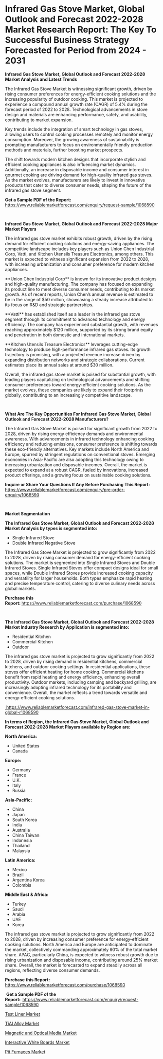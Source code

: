 <p><h1>Infrared Gas Stove Market, Global Outlook and Forecast 2022-2028 Market Research Report: The Key To Successful Business Strategy Forecasted for Period from 2024 - 2031</h1></p><p><strong>Infrared Gas Stove Market, Global Outlook and Forecast 2022-2028 Market Analysis and Latest Trends</strong></p>
<p><p>The Infrared Gas Stove Market is witnessing significant growth, driven by rising consumer preferences for energy-efficient cooking solutions and the increasing popularity of outdoor cooking. This market is projected to experience a compound annual growth rate (CAGR) of 5.4% during the forecast period of 2022 to 2028. Technological advancements in stove design and materials are enhancing performance, safety, and usability, contributing to market expansion.</p><p>Key trends include the integration of smart technology in gas stoves, allowing users to control cooking processes remotely and monitor energy consumption. Moreover, the growing awareness of sustainability is prompting manufacturers to focus on environmentally friendly production methods and materials, further boosting market prospects.</p><p>The shift towards modern kitchen designs that incorporate stylish and efficient cooking appliances is also influencing market dynamics. Additionally, an increase in disposable income and consumer interest in gourmet cooking are driving demand for high-quality infrared gas stoves. As the market evolves, manufacturers are likely to invest in innovative products that cater to diverse consumer needs, shaping the future of the infrared gas stove segment.</p></p>
<p><strong>Get a Sample PDF of the Report:&nbsp;</strong> <a href="https://www.reliablemarketforecast.com/enquiry/request-sample/1068590">https://www.reliablemarketforecast.com/enquiry/request-sample/1068590</a></p>
<p>&nbsp;</p>
<p><strong>Infrared Gas Stove Market, Global Outlook and Forecast 2022-2028 Major Market Players</strong></p>
<p><p>The infrared gas stove market exhibits robust growth, driven by the rising demand for efficient cooking solutions and energy-saving appliances. The competitive landscape includes key players such as Union Chen Industrial Corp, Vatti, and Kitchen Utensils Treasure Electronics, among others. This market is expected to witness significant expansion from 2022 to 2028, with increasing urbanization and consumer preference for modern kitchen appliances.</p><p>**Union Chen Industrial Corp** is known for its innovative product designs and high-quality manufacturing. The company has focused on expanding its product line to meet diverse consumer needs, contributing to its market growth. As of recent reports, Union Chen’s annual revenue is estimated to be in the range of $50 million, showcasing a steady increase attributed to its focus on R&D and strategic partnerships.</p><p>**Vatti** has established itself as a leader in the infrared gas stove segment through its commitment to advanced technology and energy efficiency. The company has experienced substantial growth, with revenues reaching approximately $120 million, supported by its strong brand equity and penetration in both domestic and international markets.</p><p>**Kitchen Utensils Treasure Electronics** leverages cutting-edge technology to produce high-performance infrared gas stoves. Its growth trajectory is promising, with a projected revenue increase driven by expanding distribution networks and strategic collaborations. Current estimates place its annual sales at around $30 million.</p><p>Overall, the infrared gas stove market is poised for substantial growth, with leading players capitalizing on technological advancements and shifting consumer preferences toward energy-efficient cooking solutions. As the market evolves, these companies are likely to expand their footprints globally, contributing to an increasingly competitive landscape.</p></p>
<p>&nbsp;</p>
<p><strong>What Are The Key Opportunities For Infrared Gas Stove Market, Global Outlook and Forecast 2022-2028 Manufacturers?</strong></p>
<p><p>The Infrared Gas Stove Market is poised for significant growth from 2022 to 2028, driven by rising energy efficiency demands and environmental awareness. With advancements in infrared technology enhancing cooking efficiency and reducing emissions, consumer preference is shifting towards these eco-friendly alternatives. Key markets include North America and Europe, spurred by stringent regulations on conventional stoves. Emerging economies in Asia-Pacific are also adopting this technology owing to increasing urbanization and disposable incomes. Overall, the market is expected to expand at a robust CAGR, fueled by innovations, increased product offerings, and a growing focus on sustainable cooking solutions.</p></p>
<p><strong>Inquire or Share Your Questions If Any Before Purchasing This Report:</strong> <a href="https://www.reliablemarketforecast.com/enquiry/pre-order-enquiry/1068590">https://www.reliablemarketforecast.com/enquiry/pre-order-enquiry/1068590</a></p>
<p>&nbsp;</p>
<p><strong>Market Segmentation</strong></p>
<p><strong>The Infrared Gas Stove Market, Global Outlook and Forecast 2022-2028 Market Analysis by types is segmented into:</strong></p>
<p><ul><li>Single Infrared Stove</li><li>Double Infrared Negative Stove</li></ul></p>
<p><p>The Infrared Gas Stove Market is projected to grow significantly from 2022 to 2028, driven by rising consumer demand for energy-efficient cooking solutions. The market is segmented into Single Infrared Stoves and Double Infrared Stoves. Single Infrared Stoves offer compact designs ideal for small spaces, while Double Infrared Stoves provide increased cooking capacity and versatility for larger households. Both types emphasize rapid heating and precise temperature control, catering to diverse culinary needs across global markets.</p></p>
<p><strong>Purchase this Report:&nbsp;</strong><a href="https://www.reliablemarketforecast.com/purchase/1068590">https://www.reliablemarketforecast.com/purchase/1068590</a></p>
<p>&nbsp;</p>
<p><strong>The Infrared Gas Stove Market, Global Outlook and Forecast 2022-2028 Market Industry Research by Application is segmented into:</strong></p>
<p><ul><li>Residential Kitchen</li><li>Commercial Kitchen</li><li>Outdoor</li></ul></p>
<p><p>The infrared gas stove market is projected to grow significantly from 2022 to 2028, driven by rising demand in residential kitchens, commercial kitchens, and outdoor cooking settings. In residential applications, these stoves offer efficient heating for home cooking. Commercial kitchens benefit from rapid heating and energy efficiency, enhancing overall productivity. Outdoor markets, including camping and backyard grilling, are increasingly adopting infrared technology for its portability and convenience. Overall, the market reflects a trend towards versatile and energy-efficient cooking solutions.</p></p>
<p><a href="https://www.reliablemarketforecast.com/infrared-gas-stove-market-in-global-r1068590">&nbsp;https://www.reliablemarketforecast.com/infrared-gas-stove-market-in-global-r1068590</a></p>
<p><strong>In terms of Region, the Infrared Gas Stove Market, Global Outlook and Forecast 2022-2028 Market Players available by Region are:</strong></p>
<p>
    <p> <strong> North America: </strong>
        <ul>
            <li>United States</li>
            <li>Canada</li>
        </ul>
        </p> 
    <p> <strong> Europe: </strong>
        <ul>
            <li>Germany</li>
            <li>France</li>
            <li>U.K.</li>
            <li>Italy</li>
            <li>Russia</li>
        </ul>
        </p> 
    <p> <strong> Asia-Pacific: </strong>
        <ul>
            <li>China</li>
            <li>Japan</li>
            <li>South Korea</li>
            <li>India</li>
            <li>Australia</li>
            <li>China Taiwan</li>
            <li>Indonesia</li>
            <li>Thailand</li>
            <li>Malaysia</li>
        </ul>
        </p> 
    <p> <strong> Latin America: </strong>
        <ul>
            <li>Mexico</li>
            <li>Brazil</li>
            <li>Argentina Korea</li>
            <li>Colombia</li>
        </ul>
        </p> 
    <p> <strong> Middle East & Africa: </strong>
        <ul>
            <li>Turkey</li>
            <li>Saudi</li>
            <li>Arabia</li>
            <li>UAE</li>
            <li>Korea</li>
        </ul>
    </p>
    </p>
<p><p>The infrared gas stove market is projected to grow significantly from 2022 to 2028, driven by increasing consumer preference for energy-efficient cooking solutions. North America and Europe are anticipated to dominate the market, collectively commanding approximately 60% of the total market share. APAC, particularly China, is expected to witness robust growth due to rising urbanization and disposable income, contributing around 25% market share. Overall, the market is forecasted to expand steadily across all regions, reflecting diverse consumer demands.</p></p>
<p><strong>Purchase this Report: </strong><a href="https://www.reliablemarketforecast.com/purchase/1068590">https://www.reliablemarketforecast.com/purchase/1068590</a></p>
<p>&nbsp;<strong>Get a Sample PDF of the Report:&nbsp;&nbsp;</strong><a href="https://www.reliablemarketforecast.com/enquiry/request-sample/1068590">https://www.reliablemarketforecast.com/enquiry/request-sample/1068590</a></p>
<p><strong></strong></p>
<p><p><a href="https://issuu.com/reportprime-2/docs/test-liner-market-size-2030.pptx_ed8f8d41ae8e3c">Test Liner Market</a></p><p><a href="https://issuu.com/reportprime-2/docs/tial-alloy-market-size-2030.pptx_47fbe166ab8737">TiAl Alloy Market</a></p><p><a href="https://medium.com/@victoria.lyman98067/navigating-the-global-magnetic-and-optical-media-market-landscape-trends-forecasts-and-impact-3f87301e6942">Magnetic and Optical Media Market</a></p><p><a href="https://medium.com/@james.dyer67867/this-report-aims-to-provide-a-comprehensive-presentation-of-the-global-market-for-interactive-white-bdc47ea80112">Interactive White Boards Market</a></p><p><a href="https://www.linkedin.com/pulse/deep-dive-pit-furnaces-market-itstrends-segmentation-competitive-crrnc?trackingId=FoXUZPrySoOLPL%2BNQY3cpg%3D%3D">Pit Furnaces Market</a></p></p>